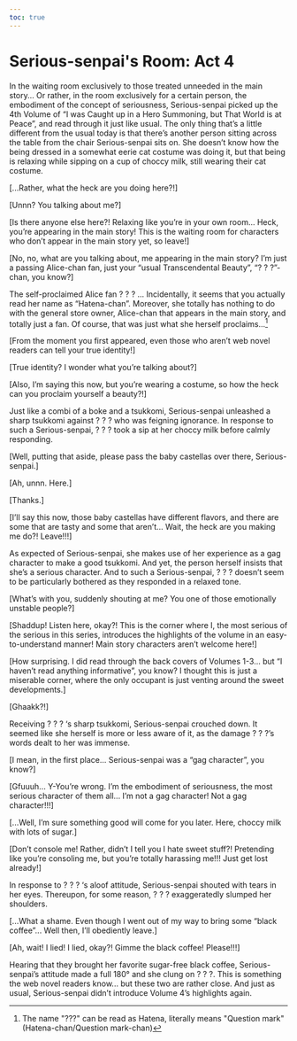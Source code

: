 ```yaml
---
toc: true
---
```


# Serious-senpai's Room: Act 4

In the waiting room exclusively to those treated unneeded in the main story...
Or rather, in the room exclusively for a certain person, the embodiment of the
concept of seriousness, Serious-senpai picked up the 4th Volume of “I was Caught
up in a Hero Summoning, but That World is at Peace”, and read through it just
like usual. The only thing that’s a little different from the usual today is
that there’s another person sitting across the table from the chair
Serious-senpai sits on. She doesn’t know how the being dressed in a somewhat
eerie cat costume was doing it, but that being is relaxing while sipping on a
cup of choccy milk, still wearing their cat costume.

[...Rather, what the heck are you doing here?!]

[Unnn? You talking about me?]

[Is there anyone else here?! Relaxing like you’re in your own room... Heck,
you’re appearing in the main story! This is the waiting room for characters who
don’t appear in the main story yet, so leave!]

[No, no, what are you talking about, me appearing in the main story? I’m just a
passing Alice-chan fan, just your “usual Transcendental Beauty”, “? ? ?”-chan,
you know?]

The self-proclaimed Alice fan ? ? ? ... Incidentally, it seems that you actually
read her name as “Hatena-chan”. Moreover, she totally has nothing to do with the
general store owner, Alice-chan that appears in the main story, and totally just
a fan. Of course, that was just what she herself proclaims...[^hatenachan]

[From the moment you first appeared, even those who aren’t web novel readers can
tell your true identity!]

[True identity? I wonder what you’re talking about?]

[Also, I’m saying this now, but you’re wearing a costume, so how the heck can
you proclaim yourself a beauty?!]

Just like a combi of a boke and a tsukkomi, Serious-senpai unleashed a sharp
tsukkomi against ? ? ? who was feigning ignorance. In response to such a
Serious-senpai, ? ? ? took a sip at her choccy milk before calmly responding.

[Well, putting that aside, please pass the baby castellas over there,
Serious-senpai.]

[Ah, unnn. Here.]

[Thanks.]

[I’ll say this now, those baby castellas have different flavors, and there are
some that are tasty and some that aren’t... Wait, the heck are you making me
do?! Leave!!!]

As expected of Serious-senpai, she makes use of her experience as a gag
character to make a good tsukkomi. And yet, the person herself insists that
she’s a serious character. And to such a Serious-senpai, ? ? ? doesn’t seem to
be particularly bothered as they responded in a relaxed tone.

[What’s with you, suddenly shouting at me? You one of those emotionally unstable
people?]

[Shaddup! Listen here, okay?! This is the corner where I, the most serious of
the serious in this series, introduces the highlights of the volume in an
easy-to-understand manner! Main story characters aren’t welcome here!]

[How surprising. I did read through the back covers of Volumes 1-3... but “I
haven’t read anything informative”, you know? I thought this is just a miserable
corner, where the only occupant is just venting around the sweet developments.]

[Ghaakk?!]

Receiving ? ? ? ‘s sharp tsukkomi, Serious-senpai crouched down. It seemed like
she herself is more or less aware of it, as the damage ? ? ?’s words dealt to
her was immense.

[I mean, in the first place... Serious-senpai was a “gag character”, you know?]

[Gfuuuh... Y-You’re wrong. I’m the embodiment of seriousness, the most serious
character of them all... I’m not a gag character! Not a gag character!!!]

[...Well, I’m sure something good will come for you later. Here, choccy milk
with lots of sugar.]

[Don’t console me! Rather, didn’t I tell you I hate sweet stuff?! Pretending
like you’re consoling me, but you’re totally harassing me!!! Just get lost
already!]

In response to ? ? ? ‘s aloof attitude, Serious-senpai shouted with tears in her
eyes. Thereupon, for some reason, ? ? ? exaggeratedly slumped her shoulders.

[...What a shame. Even though I went out of my way to bring some “black
coffee”... Well then, I’ll obediently leave.]

[Ah, wait! I lied! I lied, okay?! Gimme the black coffee! Please!!!]

Hearing that they brought her favorite sugar-free black coffee, Serious-senpai’s
attitude made a full 180° and she clung on ? ? ?. This is something the web
novel readers know... but these two are rather close. And just as usual,
Serious-senpai didn’t introduce Volume 4’s highlights again.

[^hatenachan]:
    The name "???" can be read as Hatena, literally means "Question mark"
    (Hatena-chan/Question mark-chan)
